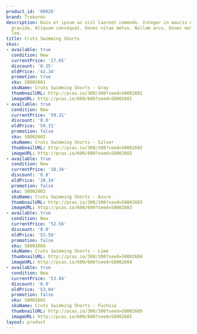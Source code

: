 ```yaml
---
product_id: '00026'
brand: Trekords
description: Duis et ipsum ac nisl laoreet commodo. Integer in mauris eu nibh euismod
  gravida. Aliquam consequat. Donec vitae metus. Nullam arcu. Donec mattis semper
  leo.
title: Cruts Swimming Shorts
skus:
- available: true
  condition: New
  currentPrice: '27.65'
  discount: '0.35'
  oldPrice: '42.34'
  promotion: true
  sku: S0002601
  skuName: Cruts Swimming Shorts - Gray
  thumbnailURL: http://pcas.io/300/300?seed=S0002601
  imageURL: http://pcas.io/600/600?seed=S0002601
- available: true
  condition: New
  currentPrice: '59.31'
  discount: '0.0'
  oldPrice: '59.31'
  promotion: false
  sku: S0002602
  skuName: Cruts Swimming Shorts - Silver
  thumbnailURL: http://pcas.io/300/300?seed=S0002602
  imageURL: http://pcas.io/600/600?seed=S0002602
- available: true
  condition: New
  currentPrice: '38.34'
  discount: '0.0'
  oldPrice: '38.34'
  promotion: false
  sku: S0002603
  skuName: Cruts Swimming Shorts - Azure
  thumbnailURL: http://pcas.io/300/300?seed=S0002603
  imageURL: http://pcas.io/600/600?seed=S0002603
- available: true
  condition: New
  currentPrice: '52.56'
  discount: '0.0'
  oldPrice: '52.56'
  promotion: false
  sku: S0002604
  skuName: Cruts Swimming Shorts - Lime
  thumbnailURL: http://pcas.io/300/300?seed=S0002604
  imageURL: http://pcas.io/600/600?seed=S0002604
- available: true
  condition: New
  currentPrice: '53.04'
  discount: '0.0'
  oldPrice: '53.04'
  promotion: false
  sku: S0002605
  skuName: Cruts Swimming Shorts - Fuchsia
  thumbnailURL: http://pcas.io/300/300?seed=S0002605
  imageURL: http://pcas.io/600/600?seed=S0002605
layout: product
---
```

